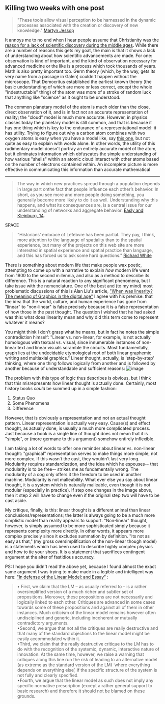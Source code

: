 ## Killing two weeks with one post


>"These tools allow visual perception to be harnessed in the dynamic processes associated with the creation or discovery of new knowledge." [Martyn Jessop](http://llc.oxfordjournals.org/content/23/3/281.abstract)

It annoys me to no end when I hear people assume that Christianity was the [reason for a lack of scientific discovery during the middle ages](http://youtu.be/prZXNhIG5js). While there are a number of reasons this gets  my goat, the main is that it shows a lack of understanding about how scientific advancements are made. For one: observation is kind of important, and the kind of observation necessary for advanced medicine or the like is a process which took thousands of years. Math is also pretty important too. Germ theory (which, by the way, gets its very name from a passage in Galen) couldn't happen without the microscope. That Democritus established the earliest known theory (the basic understanding of which are more or less correct, except the whole "indestructable" thing) of the atom was more of a stroke of random luck that anything like "science" as it ought to be understood. 

The common planetary model of the atom is much older than the close, direct observation of it, and is in fact not an accurate representation of reality; the "cloud" model is much more accurate. However, in physics classes today the planetary model is still common, and that is because it has one thing which is key to the endurance of a representational model: it has utility. Trying to figure out why a carbon atom combines with two oxygen atoms is easy when you have a model like, say [this one](http://d1jqu7g1y74ds1.cloudfront.net/wp-content/uploads/2010/02/c-atom_e1.gif), but not quite as easy to explain with words alone.  In other words, the utility of this rudimentary model doesn't portray an entirely accurate model of the atom, but it eliminates information which obfuscates the simple understanding of how various "shells" within an atomic cloud interact with other atoms based on the number of electrons contained within. An incomplete picture is more effective in communicating this information than accurate mathematical 

***

>The way in which new practices spread through a population depends in large part onthe fact that people inﬂuence each other’s behavior. In short, as you see more and more people doing something, you generally become more likely to do it as well. Understanding why this happens, and what its consequences are, is a central issue for our understanding of networks and aggregate behavior. [Easly and Kleinburg, 14](http://www.cs.cornell.edu/home/kleinber/networks-book/networks-book-ch01.pdf). 

 SPACE
  
>"Historians’ embrace of Lefebvre has been partial. They pay, I think, more attention to the language of spatiality than to the spatial experience, but many of the projects on this web site are more interested in spatial experience and spatial practice than language, and this has forced us to ask some hard questions." [Richard White](http://www.stanford.edu/group/spatialhistory/cgi-bin/site/pub.php?id=29)

There is something about modern life that make people wax poetic, attempting to come up with a narrative to explain *how* modern life went from 1900 to the second millennia, and also as a method to describe its difference. This is a natural reaction to any significant phenomena, but I take issue with the nomenclature. One of the best and (to my mind) most problematic discussions of this is Alan Liu's article, ["When was linearity? The meaning of Graphics in the digital age"](http://digitalhistory.unl.edu/essays/liuessay.php) I agree with his premise: that the idea that the world, culture, and human experience has gone from "linear" to "non-linear" is false precisely because it is a false representation of how those in the past thought. The question I wished that he had asked was this: what does linearity mean and why did this term come to represent whatever it means?

You might think I don't grasp what he means, but in fact he notes the simple contradiction himself: "Linear vs. non-linear, for example, is not actually homologous with textual vs. visual, since innumerable instances of non-linear text and linear visuals scramble the circuits. Most fundamentally, graph lies at the undecidable etymological root of both linear graphemic writing and multiaxial graphics." Linear thought, actually, is 'step-by-step' thinking, where one thing follows logically from another and is followed by another because of understandable and sufficient reasons:
![image](http://blog.alesyabags.com/wp-content/uploads/2010/04/linear-green.jpg?)

 The problem with this type of logic thus describes is obvious, but I think that this misrepresents how linear thought  is actually done. Certainly, most history books *could* be summed up in a simple fashion:
 
 1. Status Quo
 2. Some Phenomena
 3. Difference

However, that is obviously a representation and not an actual thought pattern. Linear representation is actually very easy. Cause(s) and effect thought, as actually done, is usually a much more complicated process. Just because a book is a single line of thought does not mean that it is "simple", or (more germane to this argument) somehow entirely inflexible. 

I am taking a lot of words to offer one reminder about linear vs. non-linear thought: "graphical" representation serves to make things more simple, not more complex. If this wasn't the cast, they wouldn't last very long.  Modularity requires standardization, and the idea which he espouses-- that modularity is to be free-- strikes me as fundamentally wrong. The modularity of a cog only offers it the freedom to be used in another machine. Modularity is not malleability. What ever else you say about linear thought, it is a system which is naturally malleable, even though it is not modular (especially in practice). If step one changes in the image above, then it step 2 will have to change even if the original step two will have to be cast aside. 

My critique, finally, is this: linear thought is a different animal than linear conclusions/representations; the latter is always going to be a much more simplistic model than reality appears to support. "Non-linear" thought, however, is simply assumed to be more sophisticated simply because it represents complexity more directly. In other words, it appears more complex precisely since it excludes summation by definition. "Its not as easy as that," (my gross oversimplification of the non-linear though model) is a statements which has been used to describe highly complex physics and how to tie your shoes. It is a statement that sacrifices contingent argument at the alter of fastidious accuracy. 

PS: I hope you didn't read the above yet, because I found almost the exact same argument I was trying to make made in a legible and intelligent way here: ["In defense of the Linear Model: and Essay"](http://www.sciencedirect.com/science/article/pii/S0048733309001899/pdfft?md5=394efb1f50c8029a1097e323ee1a8db9&pid=1-s2.0-S0048733309001899-main.pdf) :

>• First, we claim that the LM – as usually referred to – is a rather oversimplified version of a much richer and subtler set of propositions. Moreover, these propositions are not necessarily and logically linked to each other. Critiques are advanced in some cases towards some of these propositions and against all of them in other instances. Much criticism of the linear model remains however often undisciplined and generic, including incoherent or mutually contradictory arguments.   
•Second, we argue that not all the critiques are really destructive and that many of the standard objections to the linear model might be easily accommodated within it.   
•Third, we claim that the really destructive critique to the LM has to do with the recognition of the systemic, dynamic, interactive nature of innovation. At the same time, however, we raise a warning that critiques along this line run the risk of leading to an alternative model (as extreme as the standard version of the LM) ‘where everything depends on everything else’, if the specific structure of the system is not fully and clearly specified.   
•Fourth, we argue that the linear model as such does not imply any specific normative prescription (except a rather general support to basic research) and therefore it should not be blamed on these grounds.






